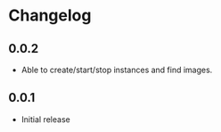 # Changelog

## 0.0.2

* Able to create/start/stop instances and find images.

## 0.0.1

* Initial release
